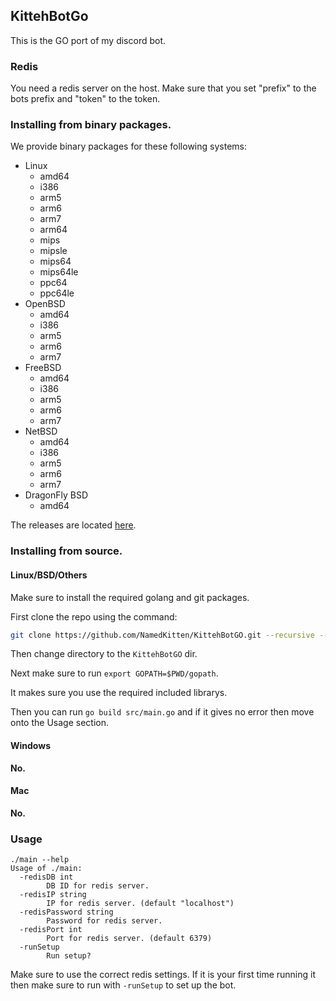 ## KittehBotGo

This is the GO port of my discord bot.

### Redis

You need a redis server on the host.
Make sure that you set "prefix" to the bots prefix and "token" to the token.

### Installing from binary packages.

We provide binary packages for these following systems:

- Linux
    - amd64
    - i386
    - arm5
    - arm6
    - arm7
    - arm64
    - mips
    - mipsle
    - mips64
    - mips64le
    - ppc64
    - ppc64le
- OpenBSD
    - amd64
    - i386
    - arm5
    - arm6
    - arm7
- FreeBSD
    - amd64
    - i386
    - arm5
    - arm6
    - arm7
- NetBSD
    - amd64
    - i386
    - arm5
    - arm6
    - arm7
- DragonFly BSD
    - amd64

The releases are located [here](https://github.com/NamedKitten/KittehBotGo/releases).

### Installing from source.

#### Linux/BSD/Others

Make sure to install the required golang and git packages.

First clone the repo using the command:

```sh
git clone https://github.com/NamedKitten/KittehBotGO.git --recursive --recurse-submodules
```

Then change directory to the `KittehBotGO` dir.

Next make sure to run `export GOPATH=$PWD/gopath`.

It makes sure you use the required included librarys.

Then you can run `go build src/main.go` and if it gives no error then move onto the Usage section.

#### Windows

**No.**

#### Mac

**No.**

### Usage

```
./main --help
Usage of ./main:
  -redisDB int
    	DB ID for redis server.
  -redisIP string
    	IP for redis server. (default "localhost")
  -redisPassword string
    	Password for redis server.
  -redisPort int
    	Port for redis server. (default 6379)
  -runSetup
    	Run setup?
```

Make sure to use the correct redis settings.
If it is your first time running it then make sure to run with `-runSetup` to set up the bot.
